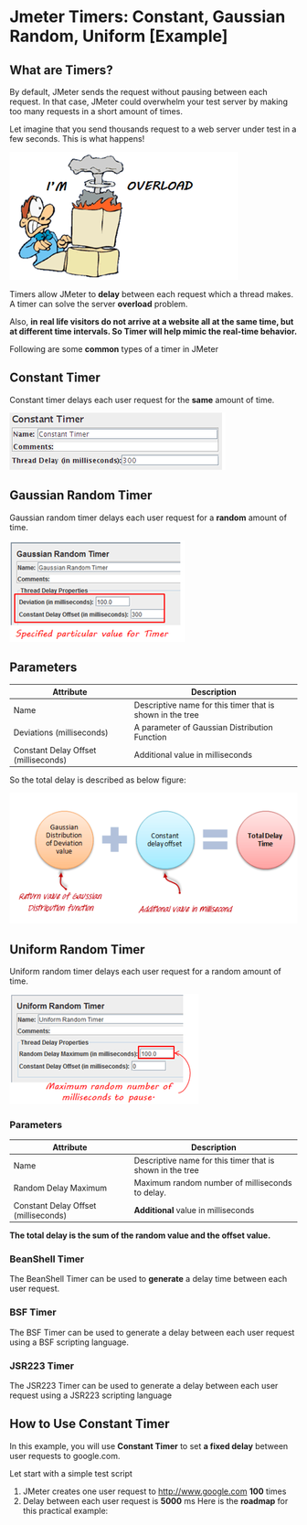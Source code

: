 # Jmeter Timers: Constant, Gaussian Random, Uniform [Example]

## What are Timers?

By default, JMeter sends the request without pausing between each request. In that case, JMeter could overwhelm your test server by making too many requests in a short amount of times.

Let imagine that you send thousands request to a web server under test in a few seconds. This is what happens!

![alt text](TimersImages/image.png)

Timers allow JMeter to **delay** between each request which a thread makes. A timer can solve the server **overload** problem.

Also, **in real life visitors do not arrive at a website all at the same time, but at different time intervals. So Timer will help mimic the real-time behavior.**

Following are some **common** types of a timer in JMeter

## Constant Timer

Constant timer delays each user request for the **same** amount of time.

![alt text](TimersImages/image2.png)

## Gaussian Random Timer

Gaussian random timer delays each user request for a **random** amount of time.

![alt text](TimersImages/image3.png)

## Parameters
| Attribute                      | Description                                           |
|--------------------------------|-------------------------------------------------------|
| Name                           | Descriptive name for this timer that is shown in the tree |
| Deviations (milliseconds)      | A parameter of Gaussian Distribution Function         |
| Constant Delay Offset (milliseconds) | Additional value in milliseconds                    |

So the total delay is described as below figure:

![alt text](TimersImages/image4.png)

## Uniform Random Timer

Uniform random timer delays each user request for a random amount of time.

![alt text](TimersImages/image5.png)

### Parameters
| Attribute                      | Description                                           |
|--------------------------------|-------------------------------------------------------|
| Name                           | Descriptive name for this timer that is shown in the tree |
| Random Delay Maximum           | Maximum random number of milliseconds to delay.       |
| Constant Delay Offset (milliseconds) | **Additional** value in milliseconds                    |

**The total delay is the sum of the random value and the offset value.**

### BeanShell Timer
The BeanShell Timer can be used to **generate** a delay time between each user request.

### BSF Timer
The BSF Timer can be used to generate a delay between each user request using a BSF scripting language.

### JSR223 Timer
The JSR223 Timer can be used to generate a delay between each user request using a JSR223 scripting language

## How to Use Constant Timer
In this example, you will use **Constant Timer** to set **a fixed delay** between user requests to google.com.

Let start with a simple test script

1. JMeter creates one user request to http://www.google.com **100** times
2. Delay between each user request is **5000** ms
Here is the **roadmap** for this practical example:
